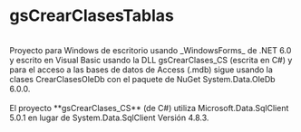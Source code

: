 # gsCrearClasesTablas
<br>
Proyecto para Windows de escritorio usando _WindowsForms_ de .NET 6.0 y escrito en Visual Basic usando la DLL gsCrearClases_CS (escrita en C#) y para el acceso a las bases de datos de Access (.mdb) sigue usando la clases CrearClasesOleDb con el paquete de NuGet System.Data.OleDb 6.0.0.
<br>
<br>
El proyecto **gsCrearClases_CS** (de C#) utiliza Microsoft.Data.SqlClient 5.0.1 en lugar de System.Data.SqlClient Versión 4.8.3.<br>
